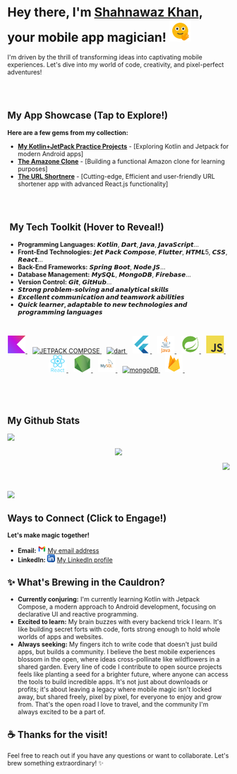 #  Hey there, I'm <a  href="https://www.linkedin.com/in/shahnawaz-khan-197052162/">Shahnawaz Khan</a>, your mobile app magician! <img src="hii.gif" width="50px" height="50px">


I'm driven by the thrill of transforming ideas into captivating mobile experiences. Let's dive into my world of code, creativity, and pixel-perfect adventures!

<br/><br/>

##  My App Showcase (Tap to Explore!)

**Here are a few gems from my collection:**

* **[My Kotlin+JetPack Practice Projects](https://github.com/Shahnawazk7944/Android_JetPack_Compose_Practice_Projects)** - [Exploring Kotlin and Jetpack for modern Android apps]
* **[The Amazone Clone](https://github.com/Shahnawazk7944/Amazon_Clone_Flutter_Node_MongoDB)** - [Building a functional Amazon clone for learning purposes]
* **[The URL Shortnere](https://github.com/Shahnawazk7944/URL_Shortnere_Using_React_and_Firebase)** - [Cutting-edge, Efficient and user-friendly URL shortener app with advanced React.js functionality]


<br/><br/>
## ️ My Tech Toolkit (Hover to Reveal!)

* **Programming Languages:** 𝙆𝙤𝙩𝙡𝙞𝙣, 𝘿𝙖𝙧𝙩, 𝙅𝙖𝙫𝙖, 𝙅𝙖𝙫𝙖𝙎𝙘𝙧𝙞𝙥𝙩...
* **Front-End Technologies:** 𝙅𝙚𝙩 𝙋𝙖𝙘𝙠 𝘾𝙤𝙢𝙥𝙤𝙨𝙚, 𝙁𝙡𝙪𝙩𝙩𝙚𝙧, 𝙃𝙏𝙈𝙇5, 𝘾𝙎𝙎, 𝙍𝙚𝙖𝙘𝙩...
* **Back-End Frameworks:** 𝙎𝙥𝙧𝙞𝙣𝙜 𝘽𝙤𝙤𝙩, 𝙉𝙤𝙙𝙚.𝙅𝙎...
* **Database Management:** 𝙈𝙮𝙎𝙌𝙇, 𝙈𝙤𝙣𝙜𝙤𝘿𝘽, 𝙁𝙞𝙧𝙚𝙗𝙖𝙨𝙚...
* **Version Control:** 𝙂𝙞𝙩, 𝙂𝙞𝙩𝙃𝙪𝙗...
* **𝙎𝙩𝙧𝙤𝙣𝙜 𝙥𝙧𝙤𝙗𝙡𝙚𝙢-𝙨𝙤𝙡𝙫𝙞𝙣𝙜 𝙖𝙣𝙙 𝙖𝙣𝙖𝙡𝙮𝙩𝙞𝙘𝙖𝙡 𝙨𝙠𝙞𝙡𝙡𝙨**
* **𝙀𝙭𝙘𝙚𝙡𝙡𝙚𝙣𝙩 𝙘𝙤𝙢𝙢𝙪𝙣𝙞𝙘𝙖𝙩𝙞𝙤𝙣 𝙖𝙣𝙙 𝙩𝙚𝙖𝙢𝙬𝙤𝙧𝙠 𝙖𝙗𝙞𝙡𝙞𝙩𝙞𝙚𝙨**
* **𝙌𝙪𝙞𝙘𝙠 𝙡𝙚𝙖𝙧𝙣𝙚𝙧, 𝙖𝙙𝙖𝙥𝙩𝙖𝙗𝙡𝙚 𝙩𝙤 𝙣𝙚𝙬 𝙩𝙚𝙘𝙝𝙣𝙤𝙡𝙤𝙜𝙞𝙚𝙨 𝙖𝙣𝙙 𝙥𝙧𝙤𝙜𝙧𝙖𝙢𝙢𝙞𝙣𝙜 𝙡𝙖𝙣𝙜𝙪𝙖𝙜𝙚𝙨**


<br/>
<p align="center">
<!-- App Development -->
  <a href="https://kotlinlang.org/" target="_blank" rel="noreferrer">
    <img src="https://raw.githubusercontent.com/github/explore/4479d2a2c854198cb00160f8593519c14dc3b905/topics/kotlin/kotlin.png?size=48" alt="kotlin" width="40" height="40"/>
  </a>&nbsp;&nbsp;
   <a href="https://developer.android.com/jetpack/compose" target="_blank" rel="noreferrer">
    <img src="https://3.bp.blogspot.com/-VVp3WvJvl84/X0Vu6EjYqDI/AAAAAAAAPjU/ZOMKiUlgfg8ok8DY8Hc-ocOvGdB0z86AgCLcBGAsYHQ/s1600/jetpack%2Bcompose%2Bicon_RGB.png" alt="JETPACK COMPOSE" width="40" height="40"/>
  </a>&nbsp;&nbsp;
  
  <a href="https://dart.dev/" target="_blank" rel="noreferrer">
    <img src="https://upload.wikimedia.org/wikipedia/commons/7/7e/Dart-logo.png" alt="dart" width="40" height="40"/>
  </a>&nbsp;&nbsp;
  <a href="https://flutter.dev/" target="_blank" rel="noreferrer">
    <img src="https://raw.githubusercontent.com/devicons/devicon/master/icons/flutter/flutter-original.svg" alt="flutter" width="40" height="40"/>
  </a>&nbsp;&nbsp;

  <!-- Java Development -->
  <a href="https://www.java.com/en/" target="_blank" rel="noreferrer">
    <img src="https://raw.githubusercontent.com/github/explore/5b3600551e122a3277c2c5368af2ad5725ffa9a1/topics/java/java.png" alt="Java" width="40" height="40"/>
  </a>&nbsp;&nbsp;
 <a href="https://spring.io/projects/spring-boot/" target="_blank" rel="noreferrer">
    <img src="https://raw.githubusercontent.com/github/explore/80688e429a7d4ef2fca1e82350fe8e3517d3494d/topics/spring-boot/spring-boot.png" alt="spring" width="40" height="40"/>
  </a>&nbsp;&nbsp;

  <!-- Web Development -->
 <a href="https://ecma-international.org/publications-and-standards/standards/ecma-262/" target="_blank" rel="noreferrer">
    <img src="https://raw.githubusercontent.com/github/explore/80688e429a7d4ef2fca1e82350fe8e3517d3494d/topics/javascript/javascript.png" alt="JavaScript" width="40" height="40"/>
  </a>&nbsp;&nbsp;
 <a href="https://reactjs.org/" target="_blank" rel="noreferrer">
    <img src="https://raw.githubusercontent.com/devicons/devicon/master/icons/react/react-original-wordmark.svg" alt="react" width="40" height="40"/>
  </a>&nbsp;&nbsp;


  <!-- Back-End Development -->
 <a href="https://nodejs.org/en" target="_blank" rel="noreferrer">
    <img src="https://raw.githubusercontent.com/github/explore/80688e429a7d4ef2fca1e82350fe8e3517d3494d/topics/nodejs/nodejs.png" alt="nodejs" width="40" height="40"/>
  </a>&nbsp;&nbsp;
 <a href="https://www.mysql.com/" target="_blank" rel="noreferrer">
    <img src="https://raw.githubusercontent.com/github/explore/80688e429a7d4ef2fca1e82350fe8e3517d3494d/topics/mysql/mysql.png" alt="mysql" width="40" height="40"/>
  </a>&nbsp;&nbsp;
<a href="https://www.mongodb.com/" target="_blank" rel="noreferrer">
    <img src="https://avatars.githubusercontent.com/u/45120?s=48&v=4" alt="mongoDB" width="40" height="40"/>
  </a>&nbsp;&nbsp;
 <a href="https://firebase.google.com/" target="_blank" rel="noreferrer">
    <img src="https://raw.githubusercontent.com/github/explore/80688e429a7d4ef2fca1e82350fe8e3517d3494d/topics/firebase/firebase.png?size=48" alt="firebase" width="40" height="40"/>
  </a>&nbsp;&nbsp;

</p><br/><br/><br/>

## My Github Stats
![](https://github-readme-streak-stats.herokuapp.com/?user=Shahnawazk7944&theme=github_dark_dimmed&hide_border=true)
![]()<br/>

<p align="center">
<img src="https://github-readme-stats.vercel.app/api/top-langs/?username=Shahnawazk7944&theme=github_dark_dimmed&hide_border=true&include_all_commits=false&count_private=false&layout=compact"/></p>

<p align="right">
<img src="https://github-readme-stats.vercel.app/api?username=Shahnawazk7944&theme=github_dark_dimmed&hide_border=true&include_all_commits=false&count_private=false"/></p><br/>

![](https://github-profile-trophy.vercel.app/?username=Shahnawazk7944&theme=github_dark_dimmed&hideno-frame=true&no-bg=false&margin-w=10)


##  Ways to Connect (Click to Engage!)

**Let's make magic together!**

* **Email:** <img src="gmail.png" width="18px" height="18px"> [My email address](mailto:shahnawazkhan238200@gmail.com)
* **LinkedIn:** <img src="linkedin.png" width="18px" height="18px"> [My LinkedIn profile](https://www.linkedin.com/in/shahnawaz-khan-197052162/)

## ✨ What's Brewing in the Cauldron?

* **Currently conjuring:** I'm currently learning Kotlin with Jetpack Compose, a modern approach to Android development, focusing on declarative UI and reactive programming.
* **Excited to learn:** My brain buzzes with every backend trick I learn. It's like building secret forts with code, forts strong enough to hold whole worlds of apps and websites.
* **Always seeking:** 
My fingers itch to write code that doesn't just build apps, but builds a community. I believe the best mobile experiences blossom in the open, where ideas cross-pollinate like wildflowers in a shared garden. Every line of code I contribute to open source projects feels like planting a seed for a brighter future, where anyone can access the tools to build incredible apps. It's not just about downloads or profits; it's about leaving a legacy where mobile magic isn't locked away, but shared freely, pixel by pixel, for everyone to enjoy and grow from. That's the open road I love to travel, and the community I'm always excited to be a part of.

## ☕️ Thanks for the visit! 

Feel free to reach out if you have any questions or want to collaborate. Let's brew something extraordinary! ✨
